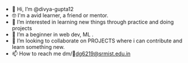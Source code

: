 - 👋 Hi, I’m @divya-gupta12
- 🤓 I'm a avid learner, a friend or mentor.
- 👀 I’m interested in learning new things through practice and doing projects
- 🌱 I’m a beginner in web dev, ML .
- 💞️ I’m looking to collaborate on PROJECTS where i can contribute and learn something new.
- 📫 How to reach me dm/📧dg6219@srmist.edu.in

<!---
divya-gupta12/divya-gupta12 is a ✨ special ✨ repository because its `README.md` (this file) appears on your GitHub profile.
You can click the Preview link to take a look at your changes.
--->

